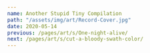 ```yaml
---
name: Another Stupid Tiny Compilation
path: "/assets/img/art/Record-Cover.jpg"
date: 2020-05-14
previous: /pages/art/s/One-night-alive/
next: /pages/art/s/cut-a-bloody-swath-color/
---
```

